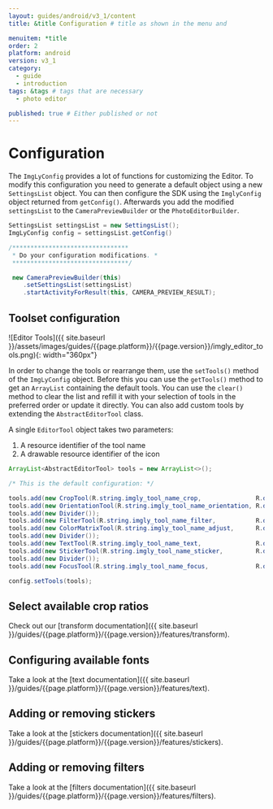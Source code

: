 ```yaml
---
layout: guides/android/v3_1/content
title: &title Configuration # title as shown in the menu and 

menuitem: *title
order: 2
platform: android
version: v3_1
category: 
  - guide
  - introduction
tags: &tags # tags that are necessary
  - photo editor 

published: true # Either published or not 
---
```

# Configuration

The `ImgLyConfig` provides a lot of functions for customizing the Editor.
To modify this configuration you need to generate a default object using a new `SettingsList` object. You can then configure the SDK using the `ImglyConfig` object returned from `getConfig()`. Afterwards you add the modified `settingsList` to the `CameraPreviewBuilder` or the `PhotoEditorBuilder`.

```java
SettingsList settingsList = new SettingsList();
ImgLyConfig config = settingsList.getConfig()

/********************************
 * Do your configuration modifications. *
 ********************************/

 new CameraPreviewBuilder(this)
    .setSettingsList(settingsList)
    .startActivityForResult(this, CAMERA_PREVIEW_RESULT);
```

## Toolset configuration

![Editor Tools]({{ site.baseurl }}/assets/images/guides/{{page.platform}}/{{page.version}}/imgly_editor_tools.png){: width="360px"}

In order to change the tools or rearrange them, use the `setTools()` method of the `ImgLyConfig` object. Before this you can use the `getTools()` method to get an `ArrayList` containing the default tools. You can use the `clear()` method to clear the list and refill it with your selection of tools in the preferred order or update it directly. You can also add custom tools by extending
the `AbstractEditorTool` class.

A single `EditorTool` object takes two parameters:

1. A resource identifier of the tool name
2. A drawable resource identifier of the icon

```java
ArrayList<AbstractEditorTool> tools = new ArrayList<>();

/* This is the default configuration: */

tools.add(new CropTool(R.string.imgly_tool_name_crop,               R.drawable.imgly_icon_tool_crop));
tools.add(new OrientationTool(R.string.imgly_tool_name_orientation, R.drawable.imgly_icon_tool_orientation));
tools.add(new Divider());
tools.add(new FilterTool(R.string.imgly_tool_name_filter,           R.drawable.imgly_icon_tool_filters));
tools.add(new ColorMatrixTool(R.string.imgly_tool_name_adjust,      R.drawable.imgly_icon_tool_adjust));
tools.add(new Divider());
tools.add(new TextTool(R.string.imgly_tool_name_text,               R.drawable.imgly_icon_tool_text));
tools.add(new StickerTool(R.string.imgly_tool_name_sticker,         R.drawable.imgly_icon_tool_sticker));
tools.add(new Divider());
tools.add(new FocusTool(R.string.imgly_tool_name_focus,             R.drawable.imgly_icon_tool_focus));

config.setTools(tools);
```

## Select available crop ratios

Check out our [transform documentation]({{ site.baseurl }}/guides/{{page.platform}}/{{page.version}}/features/transform).

## Configuring available fonts

Take a look at the [text documentation]({{ site.baseurl }}/guides/{{page.platform}}/{{page.version}}/features/text).

## Adding or removing stickers

Take a look at the [stickers documentation]({{ site.baseurl }}/guides/{{page.platform}}/{{page.version}}/features/stickers).

## Adding or removing filters

Take a look at the [filters documentation]({{ site.baseurl }}/guides/{{page.platform}}/{{page.version}}/features/filters).


